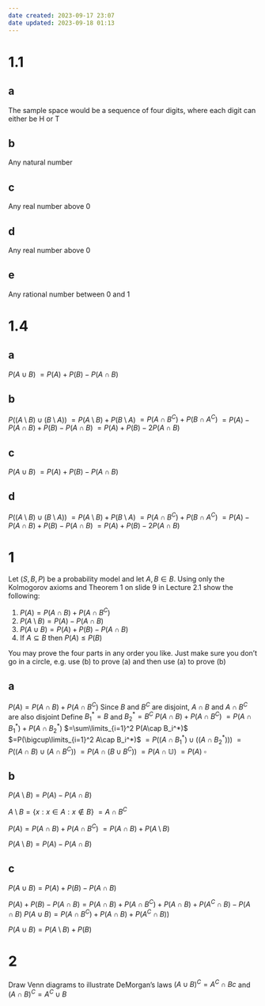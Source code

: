 ```yaml
---
date created: 2023-09-17 23:07
date updated: 2023-09-18 01:13
---
```


# 1.1

## a

The sample space would be a sequence of four digits, where each digit can either be H or T

## b

Any natural number

## c

Any real number above 0

## d

Any real number above 0

## e

Any rational number between 0 and 1

# 1.4

## a

$P(A\cup B)$
$=P(A)+P(B)-P(A\cap B)$

## b

$P((A\setminus B)\cup(B\setminus A))$
$=P(A\setminus B)+P(B\setminus A)$
$=P(A\cap B^C)+P(B\cap A^C)$
$=P(A)-P(A\cap B)+P(B)-P(A\cap B)$
$=P(A)+P(B)-2P(A\cap B)$

## c

$P(A\cup B)$
$=P(A)+P(B)-P(A\cap B)$

## d

$P((A\setminus B)\cup(B\setminus A))$
$=P(A\setminus B)+P(B\setminus A)$
$=P(A\cap B^C)+P(B\cap A^C)$
$=P(A)-P(A\cap B)+P(B)-P(A\cap B)$
$=P(A)+P(B)-2P(A\cap B)$

# 1

Let $(S, B, P)$ be a probability model and let $A, B\in B$. Using only the Kolmogorov axioms and Theorem 1 on slide 9 in Lecture 2.1 show the following:

1. $P(A) = P (A \cap B) + P (A \cap B^C)$
2. $P(A\setminus B)=P(A)-P(A\cap B)$
3. $P(A\cup B)=P(A)+P(B)-P(A\cap B)$
4. If $A\subseteq B$ then $P(A)\le P(B)$

You may prove the four parts in any order you like. Just make sure you don’t go in a circle, e.g. use (b) to prove (a) and then use (a) to prove (b)

## a

$P(A) = P (A \cap B) + P (A \cap B^C)$
Since $B$ and $B^C$ are disjoint, $A\cap B$ and $A\cap B^C$ are also disjoint
Define $B_1^*=B$ and $B_2^*=B^C$
$P(A\cap B)+P(A\cap B^C)$
$=P(A\cap B_1^*)+P(A\cap B_2^*)$
$=\sum\limits_{i=1}^2 P(A\cap B_i^*)$
$=P(\bigcup\limits_{i=1}^2 A\cap B_i^*)$
$=P((A\cap B_1^*)\cup((A\cap B_2^*)))$
$=P((A\cap B)\cup(A\cap B^C))$
$=P(A\cap(B\cup B^C))$
$=P(A\cap\mathbb{U})$
$=P(A)$
$\square$

## b

$P(A\setminus B)=P(A)-P(A\cap B)$

$A\setminus B=\{x:x\in A : x\notin B\}$
$=A\cap B^C$

$P(A) = P (A \cap B) + P (A \cap B^C)$
$=P(A\cap B)+P(A\setminus B)$

$P(A\setminus B)=P(A)-P(A\cap B)$

## c

$P(A\cup B)=P(A)+P(B)-P(A\cap B)$

$P(A)+P(B)-P(A\cap B)=P(A\cap B)+P(A\cap B^C)+P(A\cap B)+P(A^C\cap B)-P(A\cap B)$
$P(A\cup B)=P(A\cap B^C)+P(A\cap B)+P(A^C\cap B))$

$P(A\cup B)=P(A\setminus B)+P(B)$


# 2

Draw Venn diagrams to illustrate DeMorgan’s laws
$(A\cup B)^C=A^C\cap Bc$ and $(A\cap B)^C=A^C\cup B$
